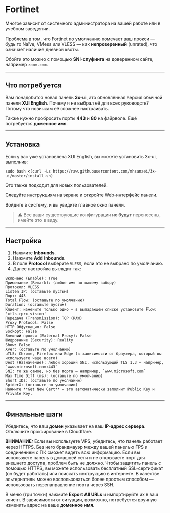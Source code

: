 # Fortinet

Многое зависит от системного администратора на вашей работе или в учебном заведении.

Проблема в том, что Fortinet по умолчанию помечает ваш прокси — будь то Naïve, VMess или VLESS — как **непроверенный** (unrated), что означает наличие дневной квоты.

Обойти это можно с помощью **SNI-спуфинга** на доверенном сайте, например `zoom.com`.

---

## Что потребуется

Вам понадобится новая панель **3x-ui**, это обновлённая версия обычной панели **XUI English**.
Почему я не выбрал её для всех руководств? Потому что новичкам её сложнее настраивать.

Также нужно пробросить порты **443** и **80** на файрволе. Ещё потребуется **доменное имя**.

---

## Установка

Если у вас уже установлена XUI English, вы можете установить 3x-ui, выполнив:

```
sudo bash <(curl -Ls https://raw.githubusercontent.com/mhsanaei/3x-ui/master/install.sh)
```

Это также подходит для новых пользователей.

Следуйте инструкциям на экране и откройте Web-интерфейс панели.

Войдите в систему, и вы увидите главное окно панели.

> ⚠️ Все ваши существующие конфигурации **не будут** перенесены, имейте это в виду.

---

## Настройка

1. Нажмите **Inbounds**.
2. Нажмите **Add Inbounds**.
3. В поле **Protocol** выберите `VLESS`, если это не выбрано по умолчанию.
4. Далее настройка выглядит так:

```
Включено (Enable): True
Примечание (Remark): (любое имя по вашему выбору)
Протокол: VLESS
Listen IP: (оставьте пустым)
Порт: 443
Total Flow: (оставьте по умолчанию)
Duration: (оставьте пустым)
Клиент: измените только одно — в выпадающем списке установите Flow: 'xtls-rprx-vision'
Передача (Transmission): TCP (RAW)
Proxy Protocol: False
HTTP Обфускация: False
Sockopt: False
Внешний прокси (External Proxy): False
Шифрование (Security): Reality
Show: False
Xver: (оставьте по умолчанию)
uTLS: Chrome, Firefox или Edge (в зависимости от браузера, который вы используете чаще всего)
Dest (Назначение): любой хороший SNI, использующий TLS 1.3 — например, `www.microsoft.com:443`
SNI: то же самое, но без порта — например, `www.microsoft.com`
Max Time Diff (ms): (оставьте по умолчанию)
Short IDs: (оставьте по умолчанию)
SpiderX: (оставьте по умолчанию)
Нажмите **Get New Cert** — это автоматически заполнит Public Key и Private Key.
```

---

## Финальные шаги

Убедитесь, что ваш **домен** указывает на ваш **IP-адрес сервера**.
Отключите проксирование в Cloudflare.

**ВНИМАНИЕ:** Если вы используете VPS, убедитесь, что панель работает через HTTPS. Без него брандмауэр между вашей панелью FPS и соединением с ПК сможет видеть всю информацию. Если вы используете панель в домашней сети и не открываете порт для внешнего доступа, проблем быть не должно. Чтобы защитить панель с помощью HTTPS, вы можете использовать бесплатный SSL-сертификат (он будет работать) или поискать инструкцию в интернете. В качестве альтернативы можно воспользоваться более простым способом — использовать перенаправление порта через SSH.


В меню (три точки) нажмите **Export All URLs** и импортируйте их в ваш клиент.
В зависимости от ситуации, возможно, потребуется вручную изменить адрес на ваше **доменное имя**.
